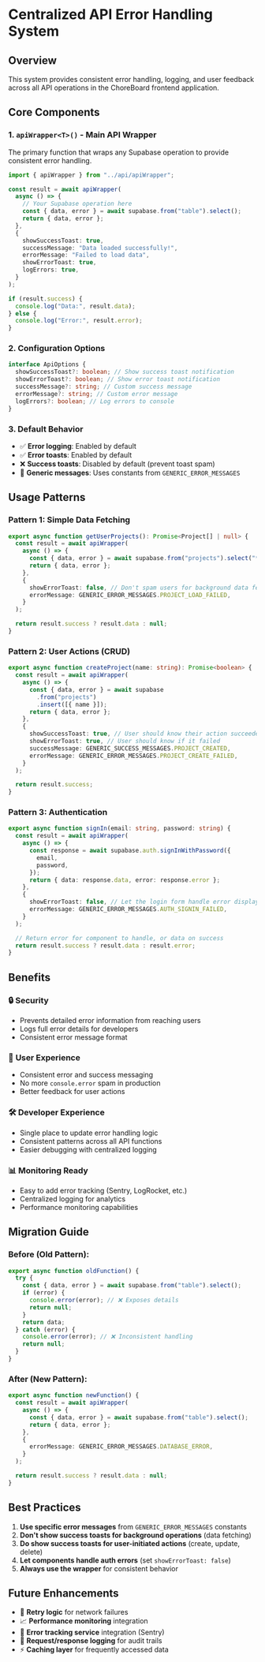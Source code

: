 # Centralized API Error Handling System

## Overview

This system provides consistent error handling, logging, and user feedback across all API operations in the ChoreBoard frontend application.

## Core Components

### 1. `apiWrapper<T>()` - Main API Wrapper

The primary function that wraps any Supabase operation to provide consistent error handling.

```typescript
import { apiWrapper } from "../api/apiWrapper";

const result = await apiWrapper(
  async () => {
    // Your Supabase operation here
    const { data, error } = await supabase.from("table").select();
    return { data, error };
  },
  {
    showSuccessToast: true,
    successMessage: "Data loaded successfully!",
    errorMessage: "Failed to load data",
    showErrorToast: true,
    logErrors: true,
  }
);

if (result.success) {
  console.log("Data:", result.data);
} else {
  console.log("Error:", result.error);
}
```

### 2. Configuration Options

```typescript
interface ApiOptions {
  showSuccessToast?: boolean; // Show success toast notification
  showErrorToast?: boolean; // Show error toast notification
  successMessage?: string; // Custom success message
  errorMessage?: string; // Custom error message
  logErrors?: boolean; // Log errors to console
}
```

### 3. Default Behavior

- ✅ **Error logging**: Enabled by default
- ✅ **Error toasts**: Enabled by default
- ❌ **Success toasts**: Disabled by default (prevent toast spam)
- 📝 **Generic messages**: Uses constants from `GENERIC_ERROR_MESSAGES`

## Usage Patterns

### Pattern 1: Simple Data Fetching

```typescript
export async function getUserProjects(): Promise<Project[] | null> {
  const result = await apiWrapper(
    async () => {
      const { data, error } = await supabase.from("projects").select("*");
      return { data, error };
    },
    {
      showErrorToast: false, // Don't spam users for background data fetching
      errorMessage: GENERIC_ERROR_MESSAGES.PROJECT_LOAD_FAILED,
    }
  );

  return result.success ? result.data : null;
}
```

### Pattern 2: User Actions (CRUD)

```typescript
export async function createProject(name: string): Promise<boolean> {
  const result = await apiWrapper(
    async () => {
      const { data, error } = await supabase
        .from("projects")
        .insert([{ name }]);
      return { data, error };
    },
    {
      showSuccessToast: true, // User should know their action succeeded
      showErrorToast: true, // User should know if it failed
      successMessage: GENERIC_SUCCESS_MESSAGES.PROJECT_CREATED,
      errorMessage: GENERIC_ERROR_MESSAGES.PROJECT_CREATE_FAILED,
    }
  );

  return result.success;
}
```

### Pattern 3: Authentication

```typescript
export async function signIn(email: string, password: string) {
  const result = await apiWrapper(
    async () => {
      const response = await supabase.auth.signInWithPassword({
        email,
        password,
      });
      return { data: response.data, error: response.error };
    },
    {
      showErrorToast: false, // Let the login form handle error display
      errorMessage: GENERIC_ERROR_MESSAGES.AUTH_SIGNIN_FAILED,
    }
  );

  // Return error for component to handle, or data on success
  return result.success ? result.data : result.error;
}
```

## Benefits

### 🔒 **Security**

- Prevents detailed error information from reaching users
- Logs full error details for developers
- Consistent error message format

### 🎯 **User Experience**

- Consistent error and success messaging
- No more `console.error` spam in production
- Better feedback for user actions

### 🛠 **Developer Experience**

- Single place to update error handling logic
- Consistent patterns across all API functions
- Easier debugging with centralized logging

### 📊 **Monitoring Ready**

- Easy to add error tracking (Sentry, LogRocket, etc.)
- Centralized logging for analytics
- Performance monitoring capabilities

## Migration Guide

### Before (Old Pattern):

```typescript
export async function oldFunction() {
  try {
    const { data, error } = await supabase.from("table").select();
    if (error) {
      console.error(error); // ❌ Exposes details
      return null;
    }
    return data;
  } catch (error) {
    console.error(error); // ❌ Inconsistent handling
    return null;
  }
}
```

### After (New Pattern):

```typescript
export async function newFunction() {
  const result = await apiWrapper(
    async () => {
      const { data, error } = await supabase.from("table").select();
      return { data, error };
    },
    {
      errorMessage: GENERIC_ERROR_MESSAGES.DATABASE_ERROR,
    }
  );

  return result.success ? result.data : null;
}
```

## Best Practices

1. **Use specific error messages** from `GENERIC_ERROR_MESSAGES` constants
2. **Don't show success toasts for background operations** (data fetching)
3. **Do show success toasts for user-initiated actions** (create, update, delete)
4. **Let components handle auth errors** (set `showErrorToast: false`)
5. **Always use the wrapper** for consistent behavior

## Future Enhancements

- 🔄 **Retry logic** for network failures
- 📈 **Performance monitoring** integration
- 🐛 **Error tracking service** integration (Sentry)
- 🔐 **Request/response logging** for audit trails
- ⚡ **Caching layer** for frequently accessed data

